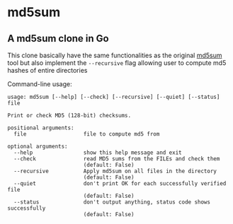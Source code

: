 # md5sum
## A md5sum clone in Go

This clone basically have the same functionalities as the original [md5sum](http://linux.die.net/man/1/md5sum) tool but also implement the `--recursive` flag allowing user to compute md5 hashes of entire directories

Command-line usage:
```
usage: md5sum [--help] [--check] [--recursive] [--quiet] [--status] file

Print or check MD5 (128-bit) checksums.

positional arguments:
  file                  file to compute md5 from

optional arguments:
  --help                show this help message and exit
  --check               read MD5 sums from the FILEs and check them
                        (default: False)
  --recursive           Apply md5sum on all files in the directory
                        (default: False)
  --quiet               don't print OK for each successfully verified file
                        (default: False)
  --status              don't output anything, status code shows successfully
                        (default: False)
```
